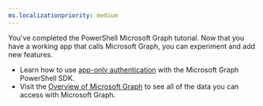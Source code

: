 ```yaml
---
ms.localizationpriority: medium
---
```


<!-- markdownlint-disable MD041 -->

You've completed the PowerShell Microsoft Graph tutorial. Now that you have a working app that calls Microsoft Graph, you can experiment and add new features.

- Learn how to use [app-only authentication](/graph/tutorials/powershell-app-only) with the Microsoft Graph PowerShell SDK.
- Visit the [Overview of Microsoft Graph](/graph/overview) to see all of the data you can access with Microsoft Graph.
